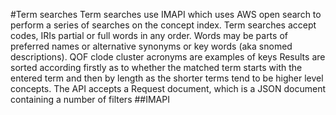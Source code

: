 #Term searches
Term searches use IMAPI which uses AWS open search to perform a series of searches on the concept index.
Term searches accept codes, IRIs partial or full words in any order. Words may be parts of preferred names or alternative synonyms or key words (aka snomed descriptions).
QOF clode cluster acronyms are examples of keys
Results are sorted according firstly as to whether the matched term starts with the entered term and then by length as the shorter terms tend to be higher level concepts.
The API accepts a Request document, which is a JSON document containing a number of filters
##IMAPI

